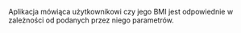 Aplikacja mówiąca użytkownikowi czy jego BMI jest odpowiednie w zależności od podanych przez niego parametrów.